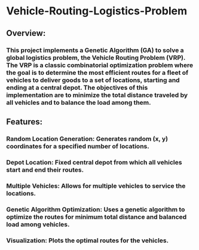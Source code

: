 # Vehicle-Routing-Logistics-Problem
## Overview:
### This project implements a Genetic Algorithm (GA) to solve a global logistics problem, the Vehicle Routing Problem (VRP). The VRP is a classic combinatorial optimization problem where the goal is to determine the most efficient routes for a fleet of vehicles to deliver goods to a set of locations, starting and ending at a central depot. The objectives of this implementation are to minimize the total distance traveled by all vehicles and to balance the load among them.

## Features:
### Random Location Generation: Generates random (x, y) coordinates for a specified number of locations.
### Depot Location: Fixed central depot from which all vehicles start and end their routes.
### Multiple Vehicles: Allows for multiple vehicles to service the locations.
### Genetic Algorithm Optimization: Uses a genetic algorithm to optimize the routes for minimum total distance and balanced load among vehicles.
### Visualization: Plots the optimal routes for the vehicles.

